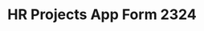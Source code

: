 ---
title: HR Projects App Form 2324
redirect_to: https://docs.google.com/forms/d/e/1FAIpQLSeZQYYmLBOHYgBm0Mklw91ZaUUsuxwgWbwtmEkevkeTpyS7LA/viewform?usp=sf_link
redirect_from: 
  - /HRAppForm2324
  - /hrappform2324
---